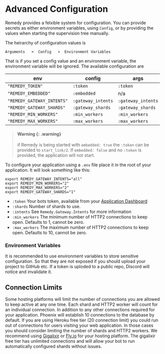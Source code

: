 # Advanced Configuration

Remedy provides a felxible system for configuration. You can provide secrets as
either environment variables, using `Config`, or by providing the values when
starting the supervision tree manually.

The heirarchy of configuration values is

    Arguments   >  Config   >  Environment Variables

That is if you set a config value and an environment variable, the environment variable will be ignored. The available configuration are

| env                           | config             | args               |
| ----                          | ----               | ----               |
| `"REMEDY_TOKEN"`              | `:token`           | `:token`           |
| `"REMEDY_EMBEDDED"`           | `:embedded`        |  n/a               |
| `"REMEDY_GATEWAY_INTENTS"`    | `:gateway_intents` | `:gateway_intents` |
| `"REMEDY_GATEWAY_SHARDS"`     | `:gateway_shards`  | `:gateway_shards`  |
| `"REMEDY_MIN_WORKERS"`        | `:min_workers`     | `:min_workers`     |
| `"REMEDY_MAX_WORKERS"`        | `:max_workers`     | `:max_workers`     |

> #### Warning {: .warning}
>
> if Remedy is being started with `embedded: true` the `:token` can be provided to `start_link/2`. If `embedded: false` and no `:token` is provided, the application will not start.

To configure your application using a `.env` file place it in the root of your application. It will look something like this:
```
export REMEDY_GATEWAY_INTENTS="all"
export REMEDY_MIN_WORKERS="2"
export REMEDY_MAX_WORKERS="2"
export REMEDY_GATEWAY_SHARDS="1"
```


- `:token`
Your bots token, available from your
[Application Dashboard](https://discord.com/developers/applications)
- `:shards`
Number of shards to use.
- `:intents`
See `Remedy.Gateway.Intents` for more information
- `:min_workers`
The minimum number of HTTP2 connections to keep open. Defaults to 1, cannot be zero.
- `:max_workers`
The maximum number of HTTP2 connections to keep open. Defaults to 10, cannot be zero.

### Environment Variables
It is recommended to use environment variables to store sensitive configuration. So that they are not exposed if you should upload your project to GitHub etc. If a token is uploded to a public repo, Discord will notice and invalidate it.

## Connection Limits
Some hosting platforms will limit the number of connections you are allowed to keep active at any one time.
Each shard and HTTP2 worker will count for an individual connection. In addition to any other connections required for your application. Phoenix will establish 10 connections to the database by default. If you are using Heroku free tier (20 connection limit) you could run out of connections for users visiting your web application. In those cases you should consider limiting the number of shards and HTTP2 workers.
We recommend using [Gigalixir](https://www.gigalixir.com/) or [Fly.io](https://fly.io/) for your hosting platform. The gigalixir free tier has unlimited connections and will allow your bot to run automatically configured shards without issues.
